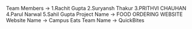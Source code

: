 Team Members -> 1.Rachit Gupta
                2.Suryansh Thakur
                3.PRITHVI CHAUHAN
                4.Parul Narwal
                5.Sahil Gupta
Project Name -> FOOD ORDERING WEBSITE 
Website Name ->  Campus Eats
Team Name ->  QuickBites
